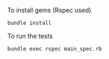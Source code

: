 To install gems (Rspec used)

`bundle install
`

To run the tests

`bundle exec rspec main_spec.rb`
